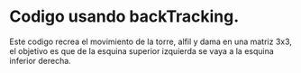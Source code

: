 # Codigo usando backTracking.

Este codigo recrea el movimiento de la torre, alfil y dama en una matriz 3x3, el objetivo es que de la esquina superior izquierda se vaya a la esquina inferior derecha. 
